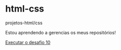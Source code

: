 # html-css
 projetos-html/css

 Estou aprendendo a gerencias os meus repositórios!

 <a href="https://jaquelinerabelo.github.io/html-css/desafios/des010b/android.html">Executar o desafio 10 </a> 
